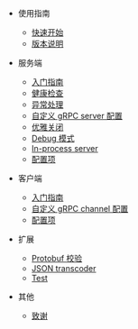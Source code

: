 - 使用指南
    - [快速开始](zh-cn/guide/quickstart.md)
    - [版本说明](zh-cn/guide/version.md) 

- 服务端
    - [入门指南](zh-cn/server/onboarding.md)
    - [健康检查](zh-cn/server/health-check.md)
    - [异常处理](zh-cn/server/exception-handling.md)
    - [自定义 gRPC server 配置](zh-cn/server/customize-server-config.md)
    - [优雅关闭](zh-cn/server/graceful-shutdown.md)
    - [Debug 模式](zh-cn/server/debug-mode.md)
    - [In-process server](zh-cn/server/in-process-server.md)
    - [配置项](zh-cn/server/configuration.md)

- 客户端
    - [入门指南](zh-cn/client/onboarding.md)
    - [自定义 gRPC channel 配置](zh-cn/client/customize-client-config.md)
    - [配置项](zh-cn/client/configuration.md)

- 扩展
    - [Protobuf 校验](zh-cn/extension/protobuf-validation.md)
    - [JSON transcoder](zh-cn/extension/transcoder-http.md)
    - [Test](zh-cn/extension/test.md)

- 其他
    - [致谢](zh-cn/other/acknowledgement.md)
